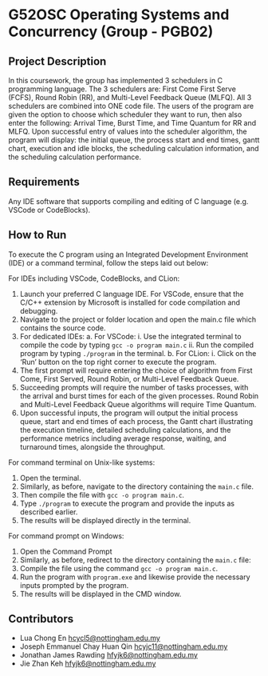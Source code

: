 # G52OSC Operating Systems and Concurrency (Group - PGB02)
## Project Description

In this coursework, the group has implemented 3 schedulers in C programming language. The 3 schedulers are: First Come First Serve (FCFS), Round Robin (RR), and Multi-Level Feedback Queue (MLFQ). All 3 schedulers are combined into ONE code file. The users of the program are given the option to choose which scheduler they want to run, then also enter the following: Arrival Time, Burst Time, and Time Quantum for RR and MLFQ. Upon successful entry of values into the scheduler algorithm, the program will display: the initial queue, the process start and end times, gantt chart, execution and idle blocks, the scheduling calculation information, and the scheduling calculation performance. 

## Requirements 

Any IDE software that supports compiling and editing of C language (e.g. VSCode or CodeBlocks).

## How to Run
To execute the C program using an Integrated Development Environment (IDE) or a command terminal, follow the steps laid out below:

For IDEs including VSCode, CodeBlocks, and CLion:
1)	Launch your preferred C language IDE. For VSCode, ensure that the C/C++ extension by Microsoft is installed for code compilation and debugging. 
2)	Navigate to the project or folder location and open the main.c file which contains the source code.
3)	For dedicated IDEs:
    a.	For VSCode:
        i.	Use the integrated terminal to compile the code by typing `gcc -o program main.c`
        ii.	Run the compiled program by typing `./program` in the terminal.
    b.	For CLion:
        i.	Click on the ‘Run’ button on the top right corner to execute the program.
4)	The first prompt will require entering the choice of algorithm from First Come, First Served, Round Robin, or Multi-Level Feedback Queue.
5)	Succeeding prompts will require the number of tasks processes, with the arrival and burst times for each of the given processes. Round Robin and Multi-Level Feedback Queue     algorithms will require Time Quantum.
6)	Upon successful inputs, the program will output the initial process queue, start and end times of each process, the Gantt chart illustrating the execution timeline, detailed scheduling calculations, and the performance metrics including average response, waiting, and turnaround times, alongside the throughput.

For command terminal on Unix-like systems:
1)	Open the terminal.
2)	Similarly, as before, navigate to the directory containing the `main.c` file.
3)	Then compile the file with `gcc -o program main.c`.
4)	Type `./program` to execute the program and provide the inputs as described earlier.
5)	The results will be displayed directly in the terminal.

For command prompt on Windows:
1)	Open the Command Prompt
2)	Similarly, as before, redirect to the directory containing the `main.c` file:
3)	Compile the file using the command `gcc -o program main.c`.
4)	Run the program with `program.exe` and likewise provide the necessary inputs prompted by the program.
5)	The results will be displayed in the CMD window.


## Contributors 
- Lua Chong En hcycl5@nottingham.edu.my
- Joseph Emmanuel Chay Huan Qin hcyjc11@nottingham.edu.my
- Jonathan James Rawding hfyjk6@nottingham.edu.my
- Jie Zhan Keh hfyjk6@nottingham.edu.my
